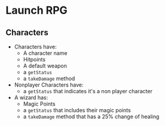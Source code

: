 # Launch RPG

## Characters

- Characters have:
  * A character name
  * Hitpoints
  * A default weapon
  * a `getStatus`
  * a `takeDamage` method
- Nonplayer Characters have:
  * a `getStatus` that indicates it's a non player character
- A wizard has:
  * Magic Points
  * a `getStatus` that includes their magic points
  * a `takeDamage` method that has a 25% change of healing
